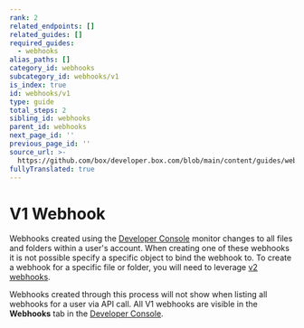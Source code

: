 ```yaml
---
rank: 2
related_endpoints: []
related_guides: []
required_guides:
  - webhooks
alias_paths: []
category_id: webhooks
subcategory_id: webhooks/v1
is_index: true
id: webhooks/v1
type: guide
total_steps: 2
sibling_id: webhooks
parent_id: webhooks
next_page_id: ''
previous_page_id: ''
source_url: >-
  https://github.com/box/developer.box.com/blob/main/content/guides/webhooks/v1/index.md
fullyTranslated: true
---
```

# V1 Webhook

Webhooks created using the [Developer Console][console] monitor changes to all files and folders within a user's account. When creating one of these webhooks it is not possible specify a specific object to bind the webhook to. To create a webhook for a specific file or folder, you will need to leverage [v2 webhooks][v2].

<Message type="warning">

Webhooks created through this process will not show when listing all webhooks for a user via API call. All V1 webhooks are visible in the **Webhooks** tab in the [Developer Console][console].

</Message>

[devconsole]: https://app.box.com/developers/console

[list_webhooks]: g://webhooks/v2/list-v2

[v2]: g://webhooks/v2

[console]: https://app.box.com/developers/console

